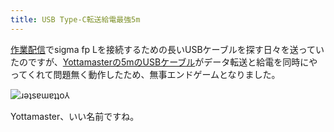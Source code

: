 ```yaml
---
title: USB Type-C転送給電最強5m
---
```

[作業配信](https://www.youtube.com/c/r7kamura)でsigma fp Lを接続するための長いUSBケーブルを探す日々を送っていたのですが、[Yottamasterの5mのUSBケーブル](https://www.amazon.co.jp/dp/B09Y1BY75P)がデータ転送と給電を同時にやってくれて問題無く動作したため、無事エンドゲームとなりました。

![](https://lh5.googleusercontent.com/L3IQKxSyx4D_NJMiE2m6_QsQ3_F7eqQS2BC22ibghu5zCtqnZFQKmslrLt4UKpSj5M-XoAV6cVpty4LFAsenrYxr1V9ulGcoM5a9ZfooRpvzdpT6xnarpvftPzHDXe5mkGF10PwwDnvcJpFnotwldkI "ɹǝʇsɐɯɐʇʇo⅄")

Yottamaster、いい名前ですね。
